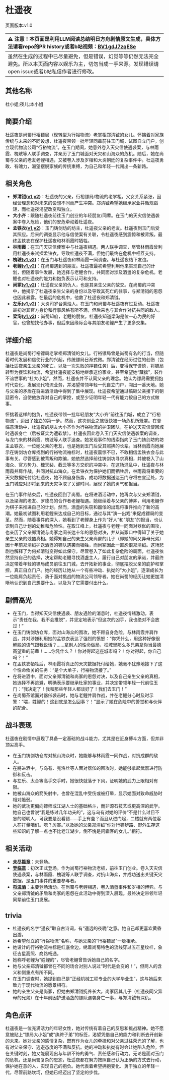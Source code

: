 # 杜遥夜
页面版本:v1.0
 

| :warning: 注意！本页面是利用LLM阅读总结明日方舟剧情原文生成，具体方法请看repo的PR history或者b站视频：[BV1gdJ7zqESe](https://www.bilibili.com/video/BV1gdJ7zqESe/)         |
|:----------------------------|
| 虽然在生成的过程中已尽量避免，但是错误，幻觉等等仍然无法完全避免。所以本页面内容以娱乐为主，切勿当成一手来源。发现错误请open issue或者b站私信作者进行修改。|



## 其他名称
杜小姐;夜儿;本小姐
## 简要介绍
杜遥夜是尚蜀行裕镖局（现转型为行裕物流）老掌柜郑清钺的女儿。怀揣着对家族传统与未来的不同设想，杜遥夜带领一批年轻同辈前往玉门城，试图自立门户，创立现代物流公司“行裕物流”。在玉门期间，她意外卷入天灾信使遇袭案，与林雨霞、槐琥等人联手调查，并亲历了玉门城面对天灾和山海众的危机。随后，她在尚蜀与父亲的老友老鲤相遇，又被卷入涉及岁相和大炎朝廷的复杂事件中。杜遥夜勇敢、有魄力，渴望摆脱家族的传统束缚，为自己和年轻一代闯出一条新路。
## 相关角色
-   **郑清钺([v1](extended_char_zheng_qing_yue.md),[v2](../char_v3/extended_char_zheng_qing_yue.md))**：杜遥夜的父亲，行裕镖局/物流的老掌柜。父女关系紧张，因经营理念和对未来的设想不同而产生冲突。郑清钺希望她继承家业并循规蹈矩，而杜遥夜渴望改变和独立。
-   **大小齐**：跟随杜遥夜前往玉门创业的年轻朋友/同辈。在玉门的天灾信使遇袭案中卷入危险，他们的安危牵动着杜遥夜。
-   **孟铁衣([v1](extended_char_meng_tie_yi.md),[v2](../char_v3/extended_char_meng_tie_yi.md))**：玉门铸剑坊的坊主，杜遥夜父亲的老友。杜遥夜到玉门后受其照应。后来的调查显示他与信使案有关联，令杜遥夜感到震惊和被背叛。最终孟铁衣在保护杜遥夜和林雨霞时牺牲。
-   **林雨霞**：在玉门天灾信使案中与杜遥夜相遇。两人联手调查，尽管林雨霞曾利用杜遥夜来试探孟铁衣，导致杜遥夜不满，但她们最终在危机中相互支持。
-   **槐琥([v1](char_243_waaifu.md),[v2](../char_v3/char_243_waaifu.md))**：在玉门与杜遥夜和林雨霞一同调查。与杜遥夜结下友谊。
-   **老鲤([v1](char_322_lmlee.md),[v2](../char_v3/char_322_lmlee.md))**：在尚蜀遇到的朋友。杜遥夜最初希望利用他来实现自己的计划，但随着事件发展，她选择与老鲤合作，共同面对涉及酒盏的复杂危机。老鲤也对杜遥夜的能力和抱负表示认可和支持。
-   **尚冢([v1](extended_char_shang_zhong.md),[v2](../char_v3/extended_char_shang_zhong.md))**：杜遥夜父亲的仇人，也是其亲生父亲的故交。在尚蜀的冲突中，他揭示了杜遥夜亲生父亲的身份以及导致其死亡的往事，与郑清钺的恩怨也因此暴露。在最后的危机中，他救了杜遥夜和郑清钺。
-   **左乐([v1](char_4121_zuole.md),[v2](../char_v3/char_4121_zuole.md))**：大炎司岁台秉烛人。在玉门和尚蜀与杜遥夜有过互动。杜遥夜最初对其官方身份和行事风格有所不满，但后来也与其合作对抗共同的敌人。
-   **梁洵([v1](extended_char_liang_xun.md),[v2](../char_v3/extended_char_liang_xun.md))**：尚蜀知府，老鲤的朋友。杜遥夜知道梁洵是位一心为民的好官，也曾想找他办事，但后来因缘际会与其朋友老鲤产生了更多交集。
## 详细介绍
杜遥夜是尚蜀行裕镖局老掌柜郑清钺的女儿。行裕镖局曾是尚蜀有名的行当，但随着时代发展和信使行业的兴起，传统镖局日渐式微。郑清钺在经历过往的创伤（包括杜遥夜亲生父亲的死亡，以及一次失败的押镖任务）后，变得保守谨慎，将镖局转型为餐饮和物流，希望杜遥夜能安稳地继承这份家业，甚至希望她“藏拙”，装作不谙世事的“杜大小姐”。然而，杜遥夜并不认同父亲的理念。她认为镖局需要拥抱时代变化，发展现代物流业务，并渴望带领年轻一代自立门户，闯出一番天地。她与父亲的矛盾在将进酒活动中得到了集中展现。杜遥夜希望通过搞砸父亲接下的朝廷密令，迫使他放弃对自己的掌控，或至少证明年轻一代有能力按自己的方式做事。

怀揣着这样的抱负，杜遥夜带领一批年轻朋友“大小齐”前往玉门城，成立了“行裕物流”，迈出了独立的第一步。然而，这次创业之旅很快被一场危机所笼罩。在登临意活动中，杜遥夜的朋友大小齐作为行裕物流的护卫团队，在护送天灾信使回城时遇袭身亡（后被证实为遭软禁）。杜遥夜因此卷入玉门天灾信使遇袭案的调查，与龙门来的林雨霞、槐琥等人联手追查。她发现事件的线索指向了玉门铸剑坊的坊主孟铁衣，一位她父亲的老友，也是她到玉门后受其照拂的长辈。当林雨霞向她展示在铸剑坊仓库找到的行裕物流袖标时，杜遥夜震惊不已，不敢相信孟铁衣会与此事有关。尽管感到被背叛和欺骗，她依然选择前往铸剑坊寻求真相，并被卷入了山海众、官方势力、槐天裴、截云等多方交织的冲突中。在这场混乱中，杜遥夜与林雨霞并肩作战，共同对抗山海众。在孟铁衣为保护她们而牺牲后，林雨霞将重要的天灾数据托付给杜遥夜，她不顾自身伤势，成功将数据送达玉门守将左宣辽处，为玉门城应对即将到来的天灾争取了关键时间，展现了她的勇气和担当。

在玉门事件结束后，杜遥夜回到了尚蜀。在将进酒活动中，她再次与父亲郑清钺，以及梁洵的老友、罗德岛的合作者老鲤相遇。她继续着与父亲的博弈，利用老鲤作为棋子来推进自己的计划。然而，酒盏的失窃和器伥的出现将事件推向了新的高潮。她最初试图利用老鲤来达成自己的目标，通过与其“演一出戏”来促成镖局的变革。然而，随着事件的深入，她看到了老鲤身上作为“好人”和“朋友”的担当，也认识到自己计划的幼稚和危险性。在取江峰上，杜遥夜与老鲤一同面对器伥的围攻，也亲历了父亲郑清钺与尚冢之间长达十年的恩怨对决，并从尚冢口中得知了关于她亲生父亲的残酷真相。她得知自己的亲生父亲尚冢的儿子（即她的同父异母兄弟）因十年前郑清钺护送酒盏的镖队遇袭而牺牲，而尚冢因此一直怨恨郑清钺。这场悲剧也解释了为何郑清钺变得如此保守。尽管卷入了如此复杂危险的局面，杜遥夜依然坚持自己的选择，决定帮助老鲤寻找酒盏主人，履行自己对朋友的承诺，并最终决定带着年轻的镖局成员前往玉门城，去开拓新的事业，彻底摆脱父亲的庇护和掌控，真正自立门户。她的经历让她从一个有些冲动、执拗的“大小姐”，逐渐成长为一位能肩负起责任、勇于面对挑战的物流公司领导者。她在尚蜀的经历让她更加清晰地认识到自己想要什么，以及为了它需要付出什么。
## 剧情高光
- 在玉门，当得知天灾信使遇袭、朋友遇险的消息时，杜遥夜情绪激动，表示“责任在我，我不会推脱”，并坚定地表示“但这次的凶手，我也绝对不会放过！”
- 在玉门铸剑坊仓库，面对山海众的围攻，她不顾自身危险，与林雨霞并肩作战，并对涉嫌利用她的孟铁衣表达了强烈的愤怒：“你凭什么，用这种好像很解脱的语气跟我说话？......拿别人的性命做局，枉城里那么多兄弟拿你当最德高望重的前辈！......你凭什么？！你对得起这座城市吗？！你对得起，你自己吗？！”
- 在孟铁衣牺牲后，林雨霞将真正的天灾数据托付给她，她毫不犹豫地接下了这个性命攸关的任务：“是个大单子，行裕物流接了。”
- 在将进酒中，面对父亲郑清钺和尚冢的恩怨对决，以及自己亲生父亲的真相，她选择不再逃避，明确表示要继承杜家的事业，并决定带领年轻一代前往玉门：“我决定了！我和那些年轻人都谈好了！我们去玉门！”
- 在尚蜀茶馆面对器伥袭击时，她与老鲤并肩作战，并在老鲤分心时及时示警：“喂，姓鲤的！这到底是怎么回事？！”显示了她在危险中的警觉和与伙伴的配合。
## 战斗表现
杜遥夜在剧情中展现了具备一定基础的战斗能力，尤其是在近身搏斗方面，但并非顶尖高手。
- 在玉门铸剑坊仓库对抗山海众时，她能够与林雨霞一同作战，对抗成群的敌人。
- 在將进酒中，与乌有、克洛丝等人面对器伥的围攻时，她能够拿起武器进行防御和反击。
- 与左乐、太合等高手交手时，她很快就落于下风，证明她的武力上限相对有限。
- 她被山海众的箭矢射中，也曾在混乱中受伤或被打晕，显示她面对致命威胁时相对脆弱。
- 她的武功更偏向镖师或江湖人士的基础格斗，而非源石技艺或更高深的武学。她自己也曾说“我是练过几年功夫的”，这与乌有对她的评价“不是什么过目不忘的聪明人，可我要是没看错......手上有茧？而且从进门起，二楼就有两位客人在打量咱们。嗯？厉害。”以及她的父亲郑清钺“你对行镖辨路、野外生存这些知识的了解一点也不比老江湖少，倒不愧是问霜客的女儿。”相符。
## 相关活动
-   **[未尽篇章](../stories/act11mini.md)**：未登场。
-   **[登临意](../stories/act23side.md)**：初次正式登场。作为尚蜀行裕物流老板，前往玉门创业。卷入天灾信使遇袭案，与林雨霞、槐琥等人联手调查，对抗山海众，并成功送出关键天灾数据，是玉门事件的重要参与者。
-   **[将进酒](../stories/act15side.md)**：主要登场活动。在尚蜀与老鲤相遇，卷入酒盏事件和岁相的博弈。与父亲郑清钺的矛盾和尚冢的恩怨在此活动中得到深入展现。最终决定带领年轻同辈前往玉门发展。
## trivia
- 杜遥夜的名字“遥夜”取自古诗词，有“遥远的夜晚”之意。她自己却更喜欢黄昏出游。
- 她希望创立的“行裕物流”名称，与她父亲的“行裕镖局”一脉相承。
- 她设计的行裕物流袖标是红底金边，绣着尚蜀特色的流线穿过五芒星纹样，象征吉星高照、商路畅通。
- 她称呼老鲤为“姓鲤的”，尽管老鲤曾告诉她自己的名字。
- 她与父亲郑清钺都曾在不同的场合对别人说过“时代是会变的！”，但两人的含义和侧重点有所不同。
- 在玉门调查时，她提到自己是“正经机械工程专业的大学毕业生”，这与她后来致力于现代物流的愿景相符。
- 她的亲生父亲是尚冢，但她由郑清钺抚养长大。尚冢因其儿子（杜遥夜同父异母的兄弟）在十年前因护送酒盏的镖队遇袭身亡一事，与郑清钺有深仇。
## 角色点评
杜遥夜是一位充满活力的年轻女性，她对传统有着自己的反思和挑战精神。她不愿意被贴上“镖局大小姐”或“纨绔子弟”的标签，渴望凭借自己的能力和判断去开创新的未来。她对父亲的感情复杂，既有作为女儿的牵挂和对父亲过往荣光的了解，也有对父亲保守、逃避态度的不满和反抗。她的冲动和执拗有时会让她陷入危险，但在关键时刻，她又能展现出与年龄不符的勇气、责任感和行动力。无论是面对玉门的危机，还是尚蜀复杂的恩怨，杜遥夜都在努力按照自己认为正确的方式去行动，保护她在意的人，实现自己的抱负。她代表着希望拥抱变化、勇于独立的年轻一代，尽管前路坎坷，但她已经迈出了坚定的步伐。